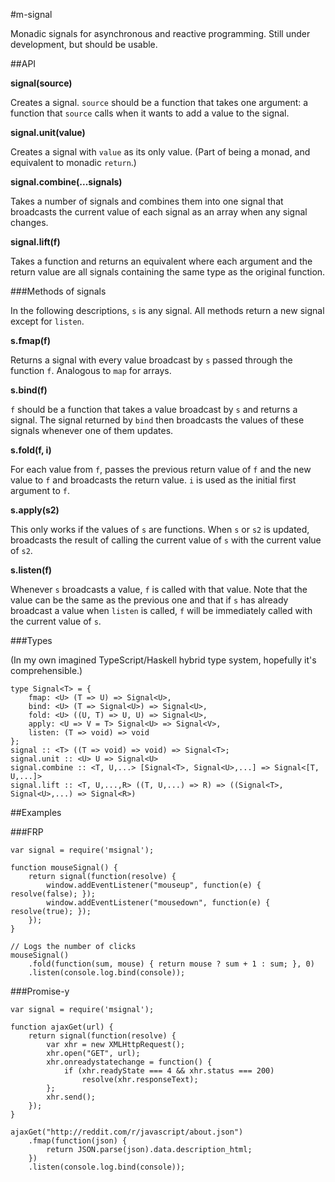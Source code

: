 #m-signal

Monadic signals for asynchronous and reactive programming. Still under development, but should be usable.

##API

**signal(source)**

Creates a signal. `source` should be a function that takes one argument: a function that `source` calls when it wants to add a value to the signal.

**signal.unit(value)**

Creates a signal with `value` as its only value. (Part of being a monad, and equivalent to monadic `return`.)

**signal.combine(...signals)**

Takes a number of signals and combines them into one signal that broadcasts the current value of each signal as an array when any signal changes.

**signal.lift(f)**

Takes a function and returns an equivalent where each argument and the return value are all signals containing the same type as the original function.

###Methods of signals

In the following descriptions, `s` is any signal. All methods return a new signal except for `listen`.

**s.fmap(f)**

Returns a signal with every value broadcast by `s` passed through the function `f`. Analogous to `map` for arrays.

**s.bind(f)**

`f` should be a function that takes a value broadcast by `s` and returns a signal. The signal returned by `bind` then broadcasts the values of these signals whenever one of them updates.

**s.fold(f, i)**

For each value from `f`, passes the previous return value of `f` and the new value to `f` and broadcasts the return value. `i` is used as the initial first argument to `f`.

**s.apply(s2)**

This only works if the values of `s` are functions. When `s` or `s2` is updated, broadcasts the result of calling the current value of `s` with the current value of `s2`.

**s.listen(f)**

Whenever `s` broadcasts a value, `f` is called with that value. Note that the value can be the same as the previous one and that if `s` has already broadcast a value when `listen` is called, `f` will be immediately called with the current value of `s`.

###Types

(In my own imagined TypeScript/Haskell hybrid type system, hopefully it's comprehensible.)

```
type Signal<T> = {
	fmap: <U> (T => U) => Signal<U>,
	bind: <U> (T => Signal<U>) => Signal<U>,
	fold: <U> ((U, T) => U, U) => Signal<U>,
	apply: <U => V = T> Signal<U> => Signal<V>,
	listen: (T => void) => void
};
signal :: <T> ((T => void) => void) => Signal<T>;
signal.unit :: <U> U => Signal<U>
signal.combine :: <T, U,...> [Signal<T>, Signal<U>,...] => Signal<[T, U,...]>
signal.lift :: <T, U,...,R> ((T, U,...) => R) => ((Signal<T>, Signal<U>,...) => Signal<R>)
```

##Examples

###FRP

```
var signal = require('msignal');

function mouseSignal() {
	return signal(function(resolve) {
		window.addEventListener("mouseup", function(e) { resolve(false); });
		window.addEventListener("mousedown", function(e) { resolve(true); });
	});
}

// Logs the number of clicks
mouseSignal()
	.fold(function(sum, mouse) { return mouse ? sum + 1 : sum; }, 0)
	.listen(console.log.bind(console));
```

###Promise-y

```
var signal = require('msignal');

function ajaxGet(url) {
	return signal(function(resolve) {
		var xhr = new XMLHttpRequest();
		xhr.open("GET", url);
		xhr.onreadystatechange = function() {
			if (xhr.readyState === 4 && xhr.status === 200)
				resolve(xhr.responseText);
		};
		xhr.send();
	});
}

ajaxGet("http://reddit.com/r/javascript/about.json")
	.fmap(function(json) {
		return JSON.parse(json).data.description_html;
	})
	.listen(console.log.bind(console));
```
